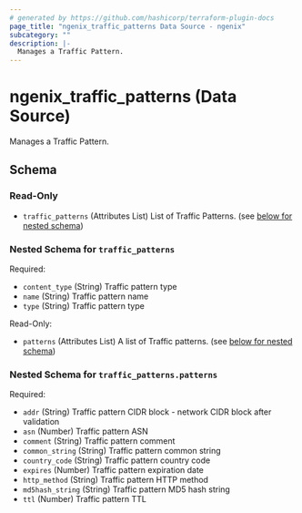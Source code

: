 ```yaml
---
# generated by https://github.com/hashicorp/terraform-plugin-docs
page_title: "ngenix_traffic_patterns Data Source - ngenix"
subcategory: ""
description: |-
  Manages a Traffic Pattern.
---
```


# ngenix_traffic_patterns (Data Source)

Manages a Traffic Pattern.



<!-- schema generated by tfplugindocs -->
## Schema

### Read-Only

- `traffic_patterns` (Attributes List) List of Traffic Patterns. (see [below for nested schema](#nestedatt--traffic_patterns))

<a id="nestedatt--traffic_patterns"></a>
### Nested Schema for `traffic_patterns`

Required:

- `content_type` (String) Traffic pattern type
- `name` (String) Traffic pattern name
- `type` (String) Traffic pattern type

Read-Only:

- `patterns` (Attributes List) A list of Traffic patterns. (see [below for nested schema](#nestedatt--traffic_patterns--patterns))

<a id="nestedatt--traffic_patterns--patterns"></a>
### Nested Schema for `traffic_patterns.patterns`

Required:

- `addr` (String) Traffic pattern CIDR block - network CIDR block after validation
- `asn` (Number) Traffic pattern ASN
- `comment` (String) Traffic pattern comment
- `common_string` (String) Traffic pattern common string
- `country_code` (String) Traffic pattern country code
- `expires` (Number) Traffic pattern expiration date
- `http_method` (String) Traffic pattern HTTP method
- `md5hash_string` (String) Traffic pattern MD5 hash string
- `ttl` (Number) Traffic pattern TTL
